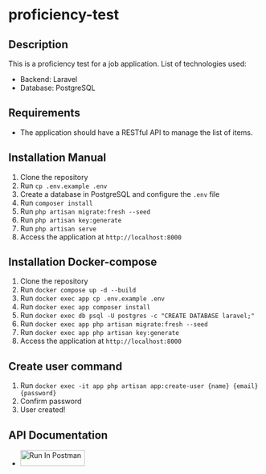 # proficiency-test

## Description
This is a proficiency test for a job application. List of technologies used:
- Backend: Laravel
- Database: PostgreSQL

## Requirements
- The application should have a RESTful API to manage the list of items.

## Installation Manual
1. Clone the repository
2. Run `cp .env.example .env`
3. Create a database in PostgreSQL and configure the `.env` file
4. Run `composer install`
5. Run `php artisan migrate:fresh --seed`
6. Run `php artisan key:generate`
7. Run `php artisan serve`
8. Access the application at `http://localhost:8000`

## Installation Docker-compose
1. Clone the repository
2. Run `docker compose up -d --build`
3. Run `docker exec app cp .env.example .env`
4. Run `docker exec app composer install`
5. Run `docker exec db psql -U postgres -c "CREATE DATABASE laravel;"` 
6. Run `docker exec app php artisan migrate:fresh --seed`
7. Run `docker exec app php artisan key:generate`
8. Access the application at `http://localhost:8000`

## Create user command
1. Run `docker exec -it app php artisan app:create-user {name} {email} {password}`
2. Confirm password
3. User created!

## API Documentation
- [<img src="https://run.pstmn.io/button.svg" alt="Run In Postman" style="width: 128px; height: 32px;">](https://app.getpostman.com/run-collection/26584214-ccf7fd85-3533-45a8-a49f-a6f3975310ae?action=collection%2Ffork&source=rip_markdown&collection-url=entityId%3D26584214-ccf7fd85-3533-45a8-a49f-a6f3975310ae%26entityType%3Dcollection%26workspaceId%3Dcbe95bc3-5ce3-4811-ab20-20d27f5b64ac#?env%5BNew%20Environment%5D=W3sia2V5IjoiaG9zdCIsInZhbHVlIjoiaHR0cDovL2xvY2FsaG9zdDo4MDAwL2FwaS92MSIsImVuYWJsZWQiOnRydWUsInR5cGUiOiJkZWZhdWx0Iiwic2Vzc2lvblZhbHVlIjoiaHR0cDovL2xvY2FsaG9zdDo4MDAwL2FwaS92MSIsInNlc3Npb25JbmRleCI6MH1d)
